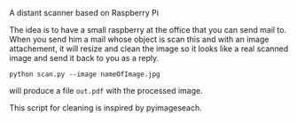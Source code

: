 A distant scanner based on Raspberry Pi

The idea is to have a small raspberry at the office that you can send mail to.
When you send him a mail whose object is scan this and with an image attachement, it will resize and clean the image so it looks like a real scanned image and send it back to you as a reply.

```
python scan.py --image nameOfImage.jpg
```

will produce a file `out.pdf` with the processed image.


This script for cleaning is inspired by pyimageseach.